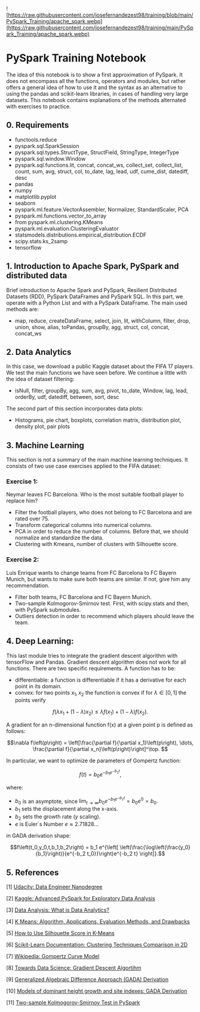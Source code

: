 ![https://raw.githubusercontent.com/josefernandezest98/training/blob/main/PySpark_Training/apache_spark.webp](https://raw.githubusercontent.com/josefernandezest98/training/main/PySpark_Training/apache_spark.webp)

# PySpark Training Notebook

The idea of ​​this notebook is to show a first approximation of PySpark. It does not encompass all the functions, operators and modules, but rather offers a general idea of ​​how to use it and the syntax as an alternative to using the pandas and scikit-learn libraries, in cases of handling very large datasets. This notebook contains explanations of the methods alternated with exercises to practice.

## 0. Requirements

* functools.reduce
* pyspark.sql.SparkSession
* pyspark.sql.types.StructType, StructField, StringType, IntegerType
* pyspark.sql.window.Window
* pyspark.sql.functions.lit, concat, concat_ws, collect_set, collect_list, count, sum, avg, struct, col, to_date, lag, lead, udf, cume_dist, datediff, desc
* pandas
* numpy
* matplotlib.pyplot
* seaborn
* pyspark.ml.feature.VectorAssembler, Normalizer, StandardScaler, PCA
* pyspark.ml.functions.vector_to_array
* from pyspark.ml.clustering.KMeans
* pyspark.ml.evaluation.ClusteringEvaluator
* statsmodels.distributions.empirical_distribution.ECDF
* scipy.stats.ks_2samp
* tensorflow

## 1. Introduction to Apache Spark, PySpark and distributed data 

Brief introduction to Apache Spark and PySpark, Resilient Distributed Datasets (RDD), PySpark DataFrames and PySpark SQL. In this part, we operate with a Python List and with a PySpark DataFrame. The main used methods are:

* map, reduce, createDataFrame, select, join, lit, withColumn, filter, drop, union, show, alias, toPandas, groupBy, agg, struct, col, concat, concat_ws

## 2. Data Analytics 

In this case, we download a public Kaggle dataset about the FIFA 17 players. We test the main functions we have seen before. We continue a little with the idea of ​​dataset filtering:

* isNull, filter, groupBy, agg, sum, avg, pivot, to_date, Window, lag, lead, orderBy, udf, datediff, between, sort, desc

The second part of this section incorporates data plots:

* Histograms, pie chart, boxplots, correlation matrix, distribution plot, density plot, pair plots

## 3. Machine Learning

This section is not a summary of the main machine learning techniques. It consists of two use case exercises applied to the FIFA dataset:

### Exercise 1: 

Neymar leaves FC Barcelona. Who is the most suitable football player to replace him?

* Filter the football players, who does not belong to FC Barcelona and are rated over 75.
* Transform categorical columns into numerical columns.
* PCA in order to reduce the number of columns. Before that, we should normalize and standardize the data.
* Clustering with Kmeans, number of clusters with Silhouette score.

### Exercise 2:

Luis Enrique wants to change teams from FC Barcelona to FC Bayern Munich, but wants to make sure both teams are similar. If not, give him any recommendation.

* Filter both teams, FC Barcelona and FC Bayern Munich.
* Two-sample Kolmogorov-Smirnov test. First, with scipy.stats and then, with PySpark submodules.
* Outliers detection in order to recommend which players should leave the team.

## 4. Deep Learning:

This last module tries to integrate the gradient descent algorithm with tensorFlow and Pandas. Gradient descent algorithm does not work for all functions. There are two specific requirements. A function has to be:

*  differentiable: a function is differentiable if it has a derivative for each point in its domain.
*  convex: for two points $x_1, x_2$ the function is convex if for $\lambda \in \left[0,1\right]$ the points verify

$$f\left(\lambda x_1 + \left(1 - \lambda\right)x_2\right) \leq \lambda f\left(x_1\right) + \left(1 - \lambda\right)f\left(x_2\right).$$

A gradient for an n-dimensional function f(x) at a given point p is defined as follows:

$$\nabla f\left(p\right) = \left[\frac{\partial f}{\partial x_1}\left(p\right), \dots, \frac{\partial f}{\partial x_n}\left(p\right)\right]^\top. $$

In particular, we want to optimize de parameters of Gompertz function:

$$f\left(t\right) = b_0 e^{-b_1 e^{-b_2 t}},$$

where:

*  $b_0$ is an asymptote, since $\lim_{t\to\infty} b_0 e^{-b_1 e^{-b_2 t}} = b_0 e^0 = b_0.$
*  $b_1$ sets the displacement along the x-axis.
*  $b_2$ sets the growth rate (*y* scaling).
*  $e$ is Euler´s Number $e \approx 2.71828\dots$

in GADA derivation shape:

$$f\left(t_0,y_0,t,b_1,b_2\right) = b_1 e^{\left[ \left(\frac{\log\left(\frac{y_0}{b_1}\right)}{e^{-b_2 t_0}}\right)e^{-b_2 t} \right]}.$$

## 5. References

[1] [Udacity: Data Engineer Nanodegree](https://www.udacity.com/course/data-engineer-nanodegree--nd027?gclid=CjwKCAjwrranBhAEEiwAzbhNtWNuoqrgp10cpxGR83B9ZhKLR_j0EBx6gSDXISPxaZ3PKWulrSQHchoC2VcQAvD_BwE&utm_campaign=19167921312_c_individuals&utm_keyword=udacity%20data%20engineering_e&utm_medium=ads_r&utm_source=gsem_brand&utm_term=143524475719)

[2] [Kaggle: Advanced PySpark for Exploratory Data Analysis](https://www.kaggle.com/code/tientd95/advanced-pyspark-for-exploratory-data-analysis/notebook#5.-Explolatory-Data-analysis-)

[3] [Data Analysis: What is Data Analytics?](https://careerfoundry.com/en/blog/data-analytics/what-is-data-analytics/?utm_campaign=156497489670&utm_term=what%20is%20data%20analytics&utm_source=google&utm_medium=cpc&utm_content=670526673808&hsa_acc=9974869296&hsa_cam=6806097117&hsa_grp=156497489670&hsa_ad=670526673808&hsa_src=g&hsa_tgt=kwd-29089410432&hsa_kw=what%20is%20data%20analytics&hsa_mt=p&hsa_net=adwords&hsa_ver=3&gclid=CjwKCAjwrranBhAEEiwAzbhNtRWWrYfq6uDNetxWoMAI_yNrVJXhc9_UqUiixvCEtnSug0ujhcVd5BoC4jYQAvD_BwE)

[4] [K Means: Algorithm, Applications, Evaluation Methods, and Drawbacks](https://towardsdatascience.com/k-means-clustering-algorithm-applications-evaluation-methods-and-drawbacks-aa03e644b48a)

[5] [How to Use Silhouette Score in K-Means](https://saturncloud.io/blog/how-to-use-silhouette-score-in-kmeans-clustering-from-scikitlearn-library/#:~:text=The%20silhouette%20score%20is%20a%20useful%20metric%20for%20evaluating%20the,is%20from%20the%20neighboring%20clusters.)

[6] [Scikit-Learn Documentation: Clustering Techniques Comparison in 2D](https://scikit-learn.org/stable/auto_examples/cluster/plot_cluster_comparison.html)

[7] [Wikipedia: Gompertz Curve Model](https://en.wikipedia.org/wiki/Gompertz_function)

[8] [Towards Data Science: Gradient Descent Algortihm](https://towardsdatascience.com/gradient-descent-algorithm-a-deep-dive-cf04e8115f21)

[9] [Generalized Algebraic Difference Approach (GADA) Derivation](https://watermark.silverchair.com/forestscience0303.pdf?token=AQECAHi208BE49Ooan9kkhW_Ercy7Dm3ZL_9Cf3qfKAc485ysgAAA3cwggNzBgkqhkiG9w0BBwagggNkMIIDYAIBADCCA1kGCSqGSIb3DQEHATAeBglghkgBZQMEAS4wEQQMzAFTzOheKIUFYmqnAgEQgIIDKhXA5UIuVNJSArI4KXQv5J_1UPuPpDFph9_MCov0B0C1BJo_u8RKo2NsHxwTGhaKQcW3e7oH5F_FWAzYPJQsJdh6Nykfk02GNPUh9Bp5OfqPd6Mj7mK5yDZAgKb0fx_yxd5mGucrIaEui0pjOtBdFbRiKuERRQO8vHJ-jEGRFIXx1ou17ukAiNkmsS97weFJMD2Y6vDEUAqBIpWdPUZ8jovbff6w7sIZ2XKlCDZ79j0inf9RgtpuuIraxRtcxQpRnrn7BK3KyXeCS8l198BOj-0SSy5FCvCtb7yIzI9JpWfoLaO7QpPxsV700bUxtrMUoNKsVzxk-DmuKWgGEiYgx6dizrKJWZ-LWx8iyRrzNz1R2RQe8pXwA0fDtAQrPL5HIcePd4zY0shmQkCwNm1c5hRL36gMtPVRDpxBA5dN6dwznEvHNBHyMt0cWN5VW5Mnwu9iIG9vEm5ikxNqF2HpaB2eyucEjqbRvXO-1qniCvYhPuFLqX1lzIVAN9SP4EF_lwennV23aJVs-WdaORF9ZCqjLBbX85bczjF0xoxnckNeXcazXmCoi0TDNH7xMZg5qbnQEHdJ-90I-B5IulCk6a-Sp7HA5QdP0akvGt_Nb5TKHUTynR3hHbfzgxF7fQsrnuNXZ4dUcbIB8mwWjIeLEWpLFcLfcSQDw6RXDfF5nYeoS4izjxYyld0n0GEcamnfOtijMoqKEh6gARmEQU-HlOJOhGsOCjKBLwyKIsBLYkYsb7dJdLFd7nUppEXctQUQWZZAUfF-5ob8XZmPO8Fa6JIJ0cTkbPSpCq_ehh6Harg3g0mSUMVtFJgNsZy9JygC91Nce2Wn9DOl_1YoGbyAnVhPTOETUlPcYyRvEX8m-QXETowImGBHDMH4ikb3xjpUaBL34uwi1UlbkY_pRe6t6V6jS5vSWqT-B6D8Mic-L1LaGpzAmvgITnveTBXPngMHM2OR4fqQC5WM-6NoGnEQ4dpUndS0z5yKSZ5avys6njNctcZcDWttzE37wjSph2TcHnvoh2pId6K7jcaa_ADyuM-pIkm7CMx08McaSqEYRDZnfwGe6yAMXkqVJA)

[10] [Models of dominant height growth and site indexes: GADA Derivation](https://www.scielo.org.mx/scielo.php?pid=S1405-31952018000300437&script=sci_arttext_plus&tlng=en)

[11] [Two-sample Kolmogorov-Smirnov Test in PySpark](https://github.com/Davi-Schumacher/KS-2Samp-PySparkSQL)
